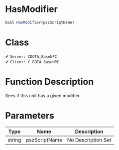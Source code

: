 # HasModifier
```js
bool HasModifier(pszScriptName)
```
# Class
✔ `Server: CDOTA_BaseNPC`  
✔ `Client: C_DOTA_BaseNPC`  

# Function Description
Sees if this unit has a given modifier.
# Parameters
Type|Name|Description
--|--|--
string|pszScriptName|No Description Set
